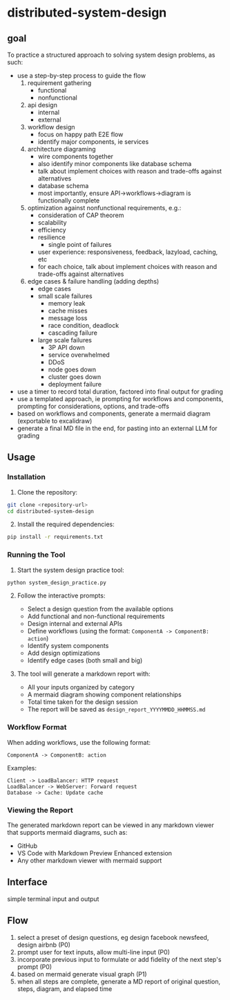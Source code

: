 # distributed-system-design

## goal
To practice a structured approach to solving system design problems, as such:
- use a step-by-step process to guide the flow
  1. requirement gathering
     * functional
     * nonfunctional
  2. api design
     * internal
     * external
  3. workflow design
     * focus on happy path E2E flow
     * identify major components, ie services
  4. architecture diagraming
     * wire components together
     * also identify minor components like database schema
     * talk about implement choices with reason and trade-offs against alternatives
     * database schema
     * most importantly, ensure API→workflows→diagram is functionally complete
  5. optimization against nonfunctional requirements, e.g.:
     * consideration of CAP theorem
     * scalability
     * efficiency
     * resilience
       * single point of failures
     * user experience: responsiveness, feedback, lazyload, caching, etc
     * for each choice, talk about implement choices with reason and trade-offs against alternatives
  6. edge cases & failure handling (adding depths)
     * edge cases
     * small scale failures
       * memory leak
       * cache misses
       * message loss
       * race condition, deadlock
       * cascading failure       
     * large scale failures
       * 3P API down
       * service overwhelmed
       * DDoS
       * node goes down
       * cluster goes down
       * deployment failure
- use a timer to record total duration, factored into final output for grading
- use a templated approach, ie prompting for workflows and components, prompting for considerations, options, and trade-offs
- based on workflows and components, generate a mermaid diagram (exportable to excalidraw)
- generate a final MD file in the end, for pasting into an external LLM for grading

## Usage

### Installation

1. Clone the repository:
```bash
git clone <repository-url>
cd distributed-system-design
```

2. Install the required dependencies:
```bash
pip install -r requirements.txt
```

### Running the Tool

1. Start the system design practice tool:
```bash
python system_design_practice.py
```

2. Follow the interactive prompts:
   - Select a design question from the available options
   - Add functional and non-functional requirements
   - Design internal and external APIs
   - Define workflows (using the format: `ComponentA -> ComponentB: action`)
   - Identify system components
   - Add design optimizations
   - Identify edge cases (both small and big)

3. The tool will generate a markdown report with:
   - All your inputs organized by category
   - A mermaid diagram showing component relationships
   - Total time taken for the design session
   - The report will be saved as `design_report_YYYYMMDD_HHMMSS.md`

### Workflow Format

When adding workflows, use the following format:
```
ComponentA -> ComponentB: action
```

Examples:
```
Client -> LoadBalancer: HTTP request
LoadBalancer -> WebServer: Forward request
Database -> Cache: Update cache
```

### Viewing the Report

The generated markdown report can be viewed in any markdown viewer that supports mermaid diagrams, such as:
- GitHub
- VS Code with Markdown Preview Enhanced extension
- Any other markdown viewer with mermaid support

## Interface
simple terminal input and output

## Flow
1. select a preset of design questions, eg design facebook newsfeed, design airbnb (P0)
2. prompt user for text inputs, allow multi-line input (P0)
3. incorporate previous input to formulate or add fidelity of the next step's prompt (P0)
4. based on mermaid generate visual graph (P1)
5. when all steps are complete, generate a MD report of original question, steps, diagram, and elapsed time
